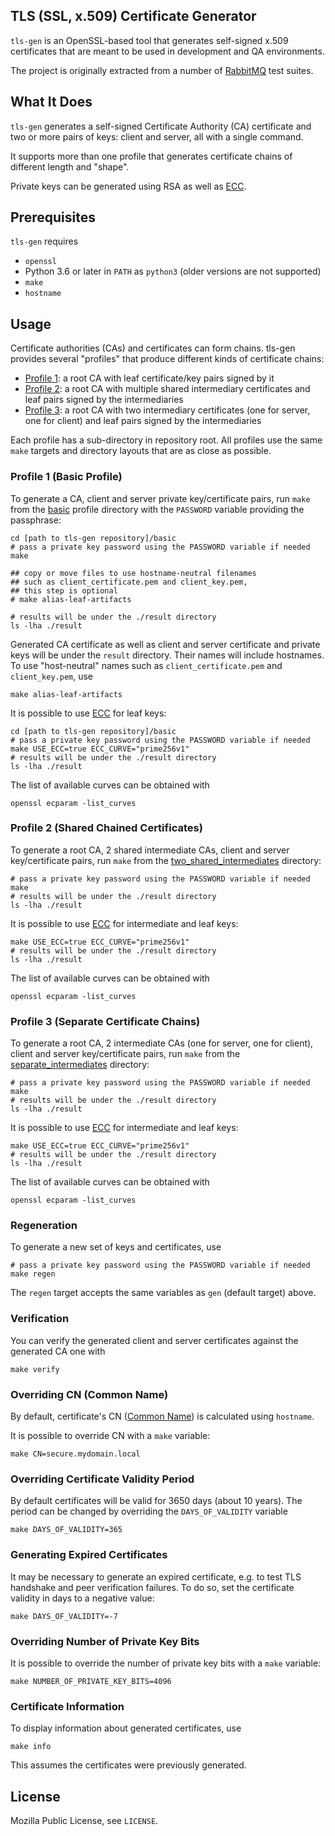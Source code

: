 ## TLS (SSL, x.509) Certificate Generator

`tls-gen` is an OpenSSL-based tool that generates self-signed x.509 certificates that are
meant to be used in development and QA environments.

The project is originally extracted from a number of [RabbitMQ](https://rabbitmq.com) test suites.


## What It Does

`tls-gen` generates a self-signed Certificate Authority (CA) certificate
and two or more pairs of keys: client and server, all with a single command.

It supports more than one profile that generates certificate chains of different length and "shape".

Private keys can be generated using RSA as well as [ECC][ecc-intro].

## Prerequisites

`tls-gen` requires

 * `openssl`
 * Python 3.6 or later in `PATH` as `python3` (older versions are not supported)
 * `make`
 * `hostname`



## Usage

Certificate authorities (CAs) and certificates can form chains. tls-gen provides
several "profiles" that produce different kinds of certificate chains:

 * [Profile 1](./basic/): a root CA with leaf certificate/key pairs signed by it
 * [Profile 2](./two_shared_intermediates/): a root CA with multiple shared intermediary certificates and leaf pairs signed by the intermediaries
 * [Profile 3](./separate_intermediates/): a root CA with two intermediary certificates (one for server, one for client) and leaf pairs signed by the intermediaries

Each profile has a sub-directory in repository root. All profiles use
the same `make` targets and directory layouts that are as close as possible.

### Profile 1 (Basic Profile)

To generate a CA, client and server private key/certificate pairs, run
`make` from the [basic](./basic) profile directory with the `PASSWORD` variable
providing the passphrase:

``` shell
cd [path to tls-gen repository]/basic
# pass a private key password using the PASSWORD variable if needed
make

## copy or move files to use hostname-neutral filenames
## such as client_certificate.pem and client_key.pem,
## this step is optional
# make alias-leaf-artifacts

# results will be under the ./result directory
ls -lha ./result
```

Generated CA certificate as well as client and server certificate and private keys will be
under the `result` directory. Their names will include hostnames. To use
"host-neutral" names such as `client_certificate.pem` and `client_key.pem`, use

``` shell
make alias-leaf-artifacts
```

It is possible to use [ECC][ecc-intro] for leaf keys:

``` shell
cd [path to tls-gen repository]/basic
# pass a private key password using the PASSWORD variable if needed
make USE_ECC=true ECC_CURVE="prime256v1"
# results will be under the ./result directory
ls -lha ./result
```

The list of available curves can be obtained with

``` shell
openssl ecparam -list_curves
```

### Profile 2 (Shared Chained Certificates)

To generate a root CA, 2 shared intermediate CAs, client and server key/certificate pairs, run `make` from
the [two_shared_intermediates](./two_shared_intermediates) directory:

``` shell
# pass a private key password using the PASSWORD variable if needed
make
# results will be under the ./result directory
ls -lha ./result
```

It is possible to use [ECC][ecc-intro] for intermediate and leaf keys:

``` shell
make USE_ECC=true ECC_CURVE="prime256v1"
# results will be under the ./result directory
ls -lha ./result
```

The list of available curves can be obtained with

``` shell
openssl ecparam -list_curves
```

### Profile 3 (Separate Certificate Chains)

To generate a root CA, 2 intermediate CAs (one for server, one for client), client and server key/certificate pairs, run `make` from
the [separate_intermediates](./separate_intermediates) directory:

``` shell
# pass a private key password using the PASSWORD variable if needed
make
# results will be under the ./result directory
ls -lha ./result
```

It is possible to use [ECC][ecc-intro] for intermediate and leaf keys:

``` shell
make USE_ECC=true ECC_CURVE="prime256v1"
# results will be under the ./result directory
ls -lha ./result
```

The list of available curves can be obtained with

``` shell
openssl ecparam -list_curves
```

### Regeneration

To generate a new set of keys and certificates, use

``` shell
# pass a private key password using the PASSWORD variable if needed
make regen
```

The `regen` target accepts the same variables as `gen` (default target) above.

### Verification

You can verify the generated client and server certificates against the generated CA one with

``` shell
make verify
```

### Overriding CN (Common Name)

By default, certificate's CN ([Common Name](http://tldp.org/HOWTO/Apache-WebDAV-LDAP-HOWTO/glossary.html)) is calculated using `hostname`.

It is possible to override CN with a `make` variable:

``` shell
make CN=secure.mydomain.local
```

### Overriding Certificate Validity Period

By default certificates will be valid for 3650 days (about 10 years). The period
can be changed by overriding the `DAYS_OF_VALIDITY` variable

``` shell
make DAYS_OF_VALIDITY=365
```

### Generating Expired Certificates

It may be necessary to generate an expired certificate, e.g. to test TLS handshake
and peer verification failures. To do so, set the certificate validity in
days to a negative value:

``` shell
make DAYS_OF_VALIDITY=-7
```

### Overriding Number of Private Key Bits

It is possible to override the number of private key bits
with a `make` variable:

``` shell
make NUMBER_OF_PRIVATE_KEY_BITS=4096
```

### Certificate Information

To display information about generated certificates, use

``` shell
make info
```

This assumes the certificates were previously generated.



## License

Mozilla Public License, see `LICENSE`.

[ecc-intro]: https://blog.cloudflare.com/a-relatively-easy-to-understand-primer-on-elliptic-curve-cryptography/
